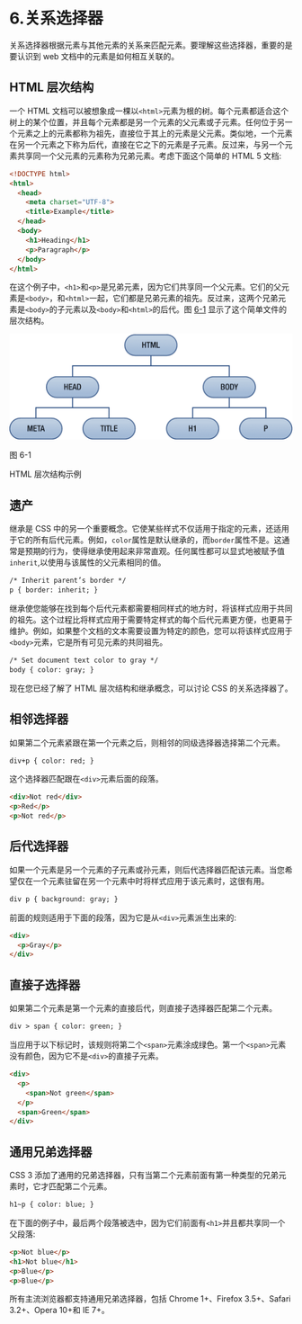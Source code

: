 # 6.关系选择器

关系选择器根据元素与其他元素的关系来匹配元素。要理解这些选择器，重要的是要认识到 web 文档中的元素是如何相互关联的。

## HTML 层次结构

一个 HTML 文档可以被想象成一棵以`<html>`元素为根的树。每个元素都适合这个树上的某个位置，并且每个元素都是另一个元素的父元素或子元素。任何位于另一个元素之上的元素都称为祖先，直接位于其上的元素是父元素。类似地，一个元素在另一个元素之下称为后代，直接在它之下的元素是子元素。反过来，与另一个元素共享同一个父元素的元素称为兄弟元素。考虑下面这个简单的 HTML 5 文档:

```html
<!DOCTYPE html>
<html>
  <head>
    <meta charset="UTF-8">
    <title>Example</title>
  </head>
  <body>
    <h1>Heading</h1>
    <p>Paragraph</p>
  </body>
</html>

```

在这个例子中，`<h1>`和`<p>`是兄弟元素，因为它们共享同一个父元素。它们的父元素是`<body>`，和`<html>`一起，它们都是兄弟元素的祖先。反过来，这两个兄弟元素是`<body>`的子元素以及`<body>`和`<html>`的后代。图 [6-1](#Fig1) 显示了这个简单文件的层次结构。

![img/320834_2_En_6_Fig1_HTML.png](img/320834_2_En_6_Fig1_HTML.png)

图 6-1

HTML 层次结构示例

## 遗产

继承是 CSS 中的另一个重要概念。它使某些样式不仅适用于指定的元素，还适用于它的所有后代元素。例如，`color`属性是默认继承的，而`border`属性不是。这通常是预期的行为，使得继承使用起来非常直观。任何属性都可以显式地被赋予值`inherit`,以使用与该属性的父元素相同的值。

```html
/* Inherit parent’s border */
p { border: inherit; }

```

继承使您能够在找到每个后代元素都需要相同样式的地方时，将该样式应用于共同的祖先。这个过程比将样式应用于需要特定样式的每个后代元素更方便，也更易于维护。例如，如果整个文档的文本需要设置为特定的颜色，您可以将该样式应用于`<body>`元素，它是所有可见元素的共同祖先。

```html
/* Set document text color to gray */
body { color: gray; }

```

现在您已经了解了 HTML 层次结构和继承概念，可以讨论 CSS 的关系选择器了。

## 相邻选择器

如果第二个元素紧跟在第一个元素之后，则相邻的同级选择器选择第二个元素。

```html
div+p { color: red; }

```

这个选择器匹配跟在`<div>`元素后面的段落。

```html
<div>Not red</div>
<p>Red</p>
<p>Not red</p>

```

## 后代选择器

如果一个元素是另一个元素的子元素或孙元素，则后代选择器匹配该元素。当您希望仅在一个元素驻留在另一个元素中时将样式应用于该元素时，这很有用。

```html
div p { background: gray; }

```

前面的规则适用于下面的段落，因为它是从`<div>`元素派生出来的:

```html
<div>
  <p>Gray</p>
</div>

```

## 直接子选择器

如果第二个元素是第一个元素的直接后代，则直接子选择器匹配第二个元素。

```html
div > span { color: green; }

```

当应用于以下标记时，该规则将第二个`<span>`元素涂成绿色。第一个`<span>`元素没有颜色，因为它不是`<div>`的直接子元素。

```html
<div>
  <p>
    <span>Not green</span>
  </p>
  <span>Green</span>
</div>

```

## 通用兄弟选择器

CSS 3 添加了通用的兄弟选择器，只有当第二个元素前面有第一种类型的兄弟元素时，它才匹配第二个元素。

```html
h1~p { color: blue; }

```

在下面的例子中，最后两个段落被选中，因为它们前面有`<h1>`并且都共享同一个父段落:

```html
<p>Not blue</p>
<h1>Not blue</h1>
<p>Blue</p>
<p>Blue</p>

```

所有主流浏览器都支持通用兄弟选择器，包括 Chrome 1+、Firefox 3.5+、Safari 3.2+、Opera 10+和 IE 7+。